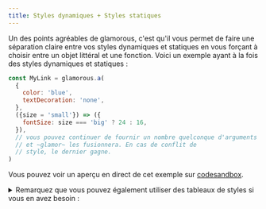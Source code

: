 ```yaml
---
title: Styles dynamiques + Styles statiques
---
```


Un des points agréables de glamorous, c'est qu'il vous permet de faire une séparation
claire entre vos styles dynamiques et statiques en vous forçant à choisir
entre un objet littéral et une fonction. Voici un exemple ayant à la fois
des styles dynamiques et statiques :

~~~js
const MyLink = glamorous.a(
  {
    color: 'blue',
    textDecoration: 'none',
  },
  ({size = 'small'}) => ({
    fontSize: size === 'big' ? 24 : 16,
  }),
  // vous pouvez continuer de fournir un nombre quelconque d'arguments
  // et ~glamor~ les fusionnera. En cas de conflit de
  // style, le dernier gagne.
)
~~~

Vous pouvez voir un aperçu en direct de cet exemple sur [codesandbox](https://codesandbox.io/s/mZkpo0lKA).

<details>
<summary>Remarquez que vous pouvez également utiliser des tableaux de styles si vous en avez besoin :</summary>

~~~js
const MyDiv = glamorous.div(
  [
    {
      [phoneMediaQuery]: {
        lineHeight: 1.2,
      },
    },
    {
      [phoneMediaQuery]: {
        lineHeight: 1.3, // celui-ci gagnera car il vient après
      },
    },
  ],
  ({big, square}) => {
    const bigStyles = big ?
    {
      [phoneMediaQuery]: {
        fontSize: 20,
      },
    } :
      {}

    const squareStyles = square ?
    {
      [phoneMediaQuery]: {
        borderRadius: 0,
      },
    } :
    {
      [phoneMediaQuery]: {
        borderRadius: '50%',
      },
    }
    // remarquez que je retourne ici un tableau
    return [bigStyles, squareStyles]
  },
)

// le résultat de <MyDiv big={true} square={false} /> sera :
// @media (max-width: 640px) {
//   .css-1bzhvkr,
//   [data-css-1bzhvkr] {
//     line-height: 1.3;
//     font-size: 20px;
//     border-radius: 50%;
//   }
// }
//
// <div
//   class="css-1bzhvkr"
// />
~~~

</details>
